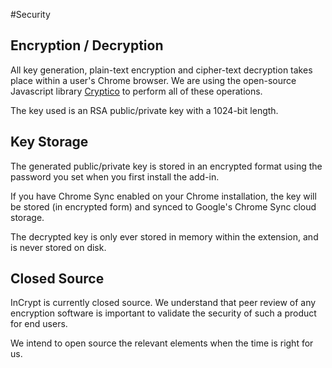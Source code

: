 #Security

## Encryption / Decryption

All key generation, plain-text encryption and cipher-text decryption takes place within a user's Chrome browser. We are using the open-source Javascript library [Cryptico](https://github.com/wwwtyro/cryptico) to perform all of these operations.

The key used is an RSA public/private key with a 1024-bit length. 

## Key Storage

The generated public/private key is stored in an encrypted format using the password you set when you first install the add-in.

If you have Chrome Sync enabled on your Chrome installation, the key will be stored (in encrypted form) and synced to Google's Chrome Sync cloud storage.

The decrypted key is only ever stored in memory within the extension, and is never stored on disk.

## Closed Source

InCrypt is currently closed source. We understand that peer review of any encryption software is important to validate the security of such a product for end users. 

We intend to open source the relevant elements when the time is right for us.
